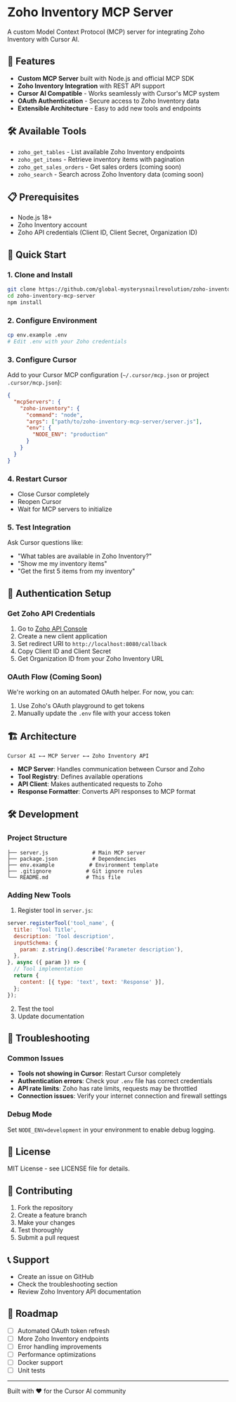 ﻿# Zoho Inventory MCP Server

A custom Model Context Protocol (MCP) server for integrating Zoho Inventory with Cursor AI.

## 🚀 Features

- **Custom MCP Server** built with Node.js and official MCP SDK
- **Zoho Inventory Integration** with REST API support
- **Cursor AI Compatible** - Works seamlessly with Cursor's MCP system
- **OAuth Authentication** - Secure access to Zoho Inventory data
- **Extensible Architecture** - Easy to add new tools and endpoints

## 🛠️ Available Tools

- `zoho_get_tables` - List available Zoho Inventory endpoints
- `zoho_get_items` - Retrieve inventory items with pagination
- `zoho_get_sales_orders` - Get sales orders (coming soon)
- `zoho_search` - Search across Zoho Inventory data (coming soon)

## 📋 Prerequisites

- Node.js 18+ 
- Zoho Inventory account
- Zoho API credentials (Client ID, Client Secret, Organization ID)

## 🚀 Quick Start

### 1. Clone and Install

```bash
git clone https://github.com/global-mysterysnailrevolution/zoho-inventory-mcp-server.git
cd zoho-inventory-mcp-server
npm install
```

### 2. Configure Environment

```bash
cp env.example .env
# Edit .env with your Zoho credentials
```

### 3. Configure Cursor

Add to your Cursor MCP configuration (`~/.cursor/mcp.json` or project `.cursor/mcp.json`):

```json
{
  "mcpServers": {
    "zoho-inventory": {
      "command": "node",
      "args": ["path/to/zoho-inventory-mcp-server/server.js"],
      "env": {
        "NODE_ENV": "production"
      }
    }
  }
}
```

### 4. Restart Cursor

- Close Cursor completely
- Reopen Cursor
- Wait for MCP servers to initialize

### 5. Test Integration

Ask Cursor questions like:
- "What tables are available in Zoho Inventory?"
- "Show me my inventory items"
- "Get the first 5 items from my inventory"

## 🔐 Authentication Setup

### Get Zoho API Credentials

1. Go to [Zoho API Console](https://api-console.zoho.com/)
2. Create a new client application
3. Set redirect URI to `http://localhost:8080/callback`
4. Copy Client ID and Client Secret
5. Get Organization ID from your Zoho Inventory URL

### OAuth Flow (Coming Soon)

We're working on an automated OAuth helper. For now, you can:
1. Use Zoho's OAuth playground to get tokens
2. Manually update the `.env` file with your access token

## 🏗️ Architecture

```
Cursor AI ←→ MCP Server ←→ Zoho Inventory API
```

- **MCP Server**: Handles communication between Cursor and Zoho
- **Tool Registry**: Defines available operations
- **API Client**: Makes authenticated requests to Zoho
- **Response Formatter**: Converts API responses to MCP format

## 🛠️ Development

### Project Structure

```
├── server.js              # Main MCP server
├── package.json           # Dependencies
├── env.example           # Environment template
├── .gitignore           # Git ignore rules
└── README.md            # This file
```

### Adding New Tools

1. Register tool in `server.js`:
```javascript
server.registerTool('tool_name', {
  title: 'Tool Title',
  description: 'Tool description',
  inputSchema: {
    param: z.string().describe('Parameter description'),
  },
}, async ({ param }) => {
  // Tool implementation
  return {
    content: [{ type: 'text', text: 'Response' }],
  };
});
```

2. Test the tool
3. Update documentation

## 🐛 Troubleshooting

### Common Issues

- **Tools not showing in Cursor**: Restart Cursor completely
- **Authentication errors**: Check your `.env` file has correct credentials
- **API rate limits**: Zoho has rate limits, requests may be throttled
- **Connection issues**: Verify your internet connection and firewall settings

### Debug Mode

Set `NODE_ENV=development` in your environment to enable debug logging.

## 📝 License

MIT License - see LICENSE file for details.

## 🤝 Contributing

1. Fork the repository
2. Create a feature branch
3. Make your changes
4. Test thoroughly
5. Submit a pull request

## 📞 Support

- Create an issue on GitHub
- Check the troubleshooting section
- Review Zoho Inventory API documentation

## 🔮 Roadmap

- [ ] Automated OAuth token refresh
- [ ] More Zoho Inventory endpoints
- [ ] Error handling improvements
- [ ] Performance optimizations
- [ ] Docker support
- [ ] Unit tests

---

Built with ❤️ for the Cursor AI community